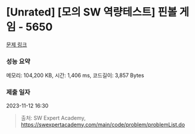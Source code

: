 # [Unrated] [모의 SW 역량테스트] 핀볼 게임 - 5650 

[문제 링크](https://swexpertacademy.com/main/code/problem/problemDetail.do?contestProbId=AWXRF8s6ezEDFAUo) 

### 성능 요약

메모리: 104,200 KB, 시간: 1,406 ms, 코드길이: 3,857 Bytes

### 제출 일자

2023-11-12 16:30



> 출처: SW Expert Academy, https://swexpertacademy.com/main/code/problem/problemList.do